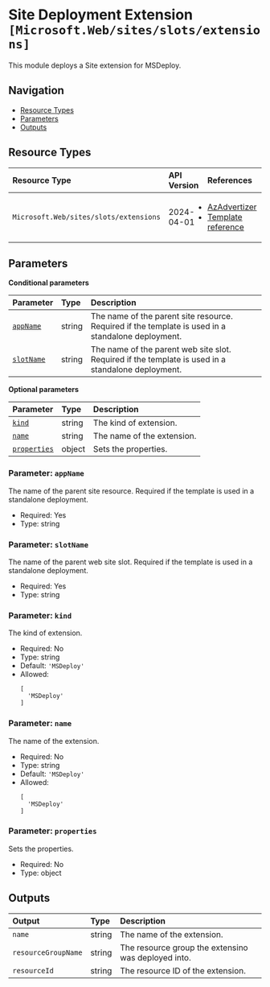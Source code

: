# Site Deployment Extension  `[Microsoft.Web/sites/slots/extensions]`

This module deploys a Site extension for MSDeploy.

## Navigation

- [Resource Types](#Resource-Types)
- [Parameters](#Parameters)
- [Outputs](#Outputs)

## Resource Types

| Resource Type | API Version | References |
| :-- | :-- | :-- |
| `Microsoft.Web/sites/slots/extensions` | 2024-04-01 | <ul style="padding-left: 0px;"><li>[AzAdvertizer](https://www.azadvertizer.net/azresourcetypes/microsoft.web_sites_slots_extensions.html)</li><li>[Template reference](https://learn.microsoft.com/en-us/azure/templates/Microsoft.Web/2024-04-01/sites/slots/extensions)</li></ul> |

## Parameters

**Conditional parameters**

| Parameter | Type | Description |
| :-- | :-- | :-- |
| [`appName`](#parameter-appname) | string | The name of the parent site resource. Required if the template is used in a standalone deployment. |
| [`slotName`](#parameter-slotname) | string | The name of the parent web site slot. Required if the template is used in a standalone deployment. |

**Optional parameters**

| Parameter | Type | Description |
| :-- | :-- | :-- |
| [`kind`](#parameter-kind) | string | The kind of extension. |
| [`name`](#parameter-name) | string | The name of the extension. |
| [`properties`](#parameter-properties) | object | Sets the properties. |

### Parameter: `appName`

The name of the parent site resource. Required if the template is used in a standalone deployment.

- Required: Yes
- Type: string

### Parameter: `slotName`

The name of the parent web site slot. Required if the template is used in a standalone deployment.

- Required: Yes
- Type: string

### Parameter: `kind`

The kind of extension.

- Required: No
- Type: string
- Default: `'MSDeploy'`
- Allowed:
  ```Bicep
  [
    'MSDeploy'
  ]
  ```

### Parameter: `name`

The name of the extension.

- Required: No
- Type: string
- Default: `'MSDeploy'`
- Allowed:
  ```Bicep
  [
    'MSDeploy'
  ]
  ```

### Parameter: `properties`

Sets the properties.

- Required: No
- Type: object

## Outputs

| Output | Type | Description |
| :-- | :-- | :-- |
| `name` | string | The name of the extension. |
| `resourceGroupName` | string | The resource group the extensino was deployed into. |
| `resourceId` | string | The resource ID of the extension. |
